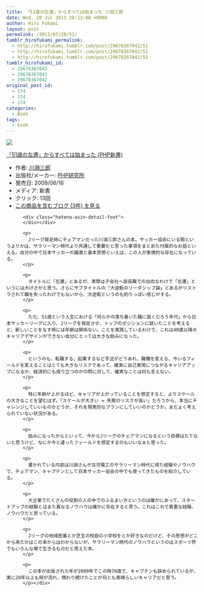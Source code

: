 ```yaml
---
title: 「51歳の左遷」からすべては始まった 川淵三郎
date: Wed, 20 Jul 2011 20:13:00 +0000
author: Hiro Fukami
layout: post
permalink: /2011/07/20/51/
tumblr_hirofukami_permalink:
  - http://hirofukami.tumblr.com/post/29678367042/51
  - http://hirofukami.tumblr.com/post/29678367042/51
  - http://hirofukami.tumblr.com/post/29678367042/51
tumblr_hirofukami_id:
  - 29678367042
  - 29678367042
  - 29678367042
original_post_id:
  - 174
  - 174
  - 174
categories:
  - Book
tags:
  - book
---
```

<div class="section">
  <div class="hatena-asin-detail">
    <p>
      <a href="http://www.amazon.co.jp/gp/product/4569709583/ref=as_li_tf_il?ie=UTF8&camp=247&creative=1211&creativeASIN=4569709583&linkCode=as2&tag=dsea-22" target="_blank"><img border="0" src="http://ws.assoc-amazon.jp/widgets/q?_encoding=UTF8&ASIN=4569709583&Format=_SL160_&ID=AsinImage&MarketPlace=JP&ServiceVersion=20070822&WS=1&tag=dsea-22" /></a><img src="http://www.assoc-amazon.jp/e/ir?t=dsea-22&l=as2&o=9&a=4569709583" width="1" height="1" border="0" alt="" style="border:none!important;margin:0!important;" /> <div class="hatena-asin-detail-info">
        <p>
          <a href="http://www.amazon.co.jp/gp/product/4569709583/ref=as_li_tf_tl?ie=UTF8&camp=247&creative=1211&creativeASIN=4569709583&linkCode=as2&tag=dsea-22" target="_blank">「51歳の左遷」からすべては始まった (PHP新書)</a><img src="http://www.assoc-amazon.jp/e/ir?t=dsea-22&l=as2&o=9&a=4569709583" width="1" height="1" border="0" alt="" style="border:none!important;margin:0!important;" /> <ul>
            <li>
              <span class="hatena-asin-detail-label">作者:</span> <a href="http://d.hatena.ne.jp/keyword/%C0%EE%CA%A5%BB%B0%CF%BA" class="keyword" target="_blank">川淵三郎</a>
            </li>
            <li>
              <span class="hatena-asin-detail-label">出版社/メーカー:</span> <a href="http://d.hatena.ne.jp/keyword/PHP%B8%A6%B5%E6%BD%EA" class="keyword" target="_blank">PHP研究所</a>
            </li>
            <li>
              <span class="hatena-asin-detail-label">発売日:</span> 2009/06/16
            </li>
            <li>
              <span class="hatena-asin-detail-label">メディア:</span> 新書
            </li>
            <li>
              <span class="hatena-asin-detail-label">クリック</span>: 13回
            </li>
            <li>
              <a href="http://d.hatena.ne.jp/asin/4569709583" target="_blank">この商品を含むブログ (3件) を見る</a>
            </li>
          </ul></div> 
          
          <div class="hatena-asin-detail-foot">
          </div></div> 
          
          <p>
            Jリーグ発足時にチェアマンだった川淵三郎さんの本。サッカー協会にいる間というよりかは、サラリーマン時代より共通して重要だと思った事項をまとめた付属的なお話といえる。自分の中で日本サッカーの躍進と基本思想といえば、この人が象徴的な存在になっている。
          </p>
          
          <p>
            タイトルに「左遷」とあるが、実際は子会社へ部長職での出向なわけで「左遷」というには大げさかと思う。さらにサブタイトルの「大逆転のリーダシップ論」とあるがリストラされて職を失ったわけでもないから、大逆転というのも釣りっぽい感じがする。
          </p>
          
          <p>
            ただ、51歳という人生における「何らかの落ち着いた職に就くだろう年代」から日本サッカーリーグに入り、Jリーグを発足させ、トップのポジションに就いたことを考えると、新しいことをなす時には年齢は関係ない。ことを実践しているわけで、これは40歳以降のキャリアデザインができない自分にとっては大きな励みになった。
          </p>
          
          <p>
            というのも、転職する、起業するなど手法がどうあれ、職種を変える、今いるフィールドを変えることはとても大きなリスクであって、確実に自己実現につながるキャリアアップになるか、経済的にも成り立つのかの問に対して、確実なことは何も言えない。
          </p>
          
          <p>
            特に年齢が上がるほど、キャリアが上がっていることを想定すると、よりスケールの大きなことを望むはず。「スケールが大きい = 失敗のリスクが高い」だろうから、本当にチャレンジしていいものかどうか、それを現実的なプランにしていいのかどうか。まだよく考えられていない状況がある。
          </p>
          
          <p>
            励みになったからといって、今からJリーグのチェアマンになるという目標はたてないと思うけど、なにか今と違ったフィールドを想定するのもいいなぁと思った。
          </p>
          
          <p>
            書かれている内容は川淵さんが古河電工のサラリーマン時代に得た経験やノウハウで、チェアマン、キャプテンとして日本サッカー協会の中でも使ってきたものを紹介している。
          </p>
          
          <p>
            大企業でたくさんの役割の人の中でのふるまい方というのは確かにあって、スタートアップの経験とはまた異なるノウハウは確かに存在すると思う。これはこれで貴重な経験、ノウハウだと思っている。
          </p>
          
          <p>
            Jリーグの地域密着とか芝生の校庭の小学校をとか好きなのだけど、その思想がどこから来たかはこの本からはわからないが、サラリーマン時代のノウハウというのはスポーツ界でもいろんな場で生きるものだと思えた本。
          </p>
          
          <p>
            この本が出版された年が2009年でこの時70歳で、キャプテンも辞められているが、実に20年以上も時が流れ、携わり続けたことが何とも素晴らしいキャリアだと思う。
          </p></div>